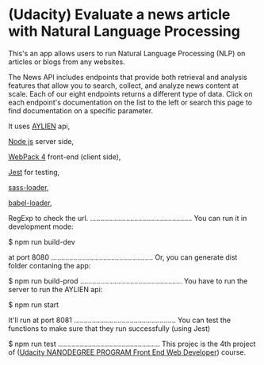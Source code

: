 # (Udacity) Evaluate a news article with Natural Language Processing

This's an app allows users to run Natural Language Processing (NLP) on articles or blogs from any websites.

The News API includes endpoints that provide both retrieval and analysis features that allow you to search, collect, and analyze news content at scale. Each of our eight endpoints returns a different type of data. Click on each endpoint's documentation on the list to the left or search this page to find documentation on a specific parameter.

It uses [AYLIEN](https://docs.aylien.com/textapi/endpoints)  api,

[Node js](http://nodejs.org/)  server side,

[WebPack 4](https://webpack.js.org/) front-end (client side),

[Jest](https://jestjs.io/) for testing,

[sass-loader](https://webpack.js.org/loaders/sass-loader/),

[babel-loader](https://github.com/babel/babel-loader),

RegExp to check the url.
...................................................
You can run it in development mode:

$ npm run build-dev

at port 8080
...................................................
Or, you can generate dist folder contaning the app:

$ npm run build-prod
...................................................
You have to run the server to run the AYLIEN api:

$ npm run start

It'll run at port 8081
...................................................
You can test the functions to make sure that they run successfully (using Jest)

$ npm run test
...................................................
This projec is the 4th project of ([Udacity NANODEGREE PROGRAM Front End Web Developer](https://www.udacity.com/course/front-end-web-developer-nanodegree--nd0011)) course.
